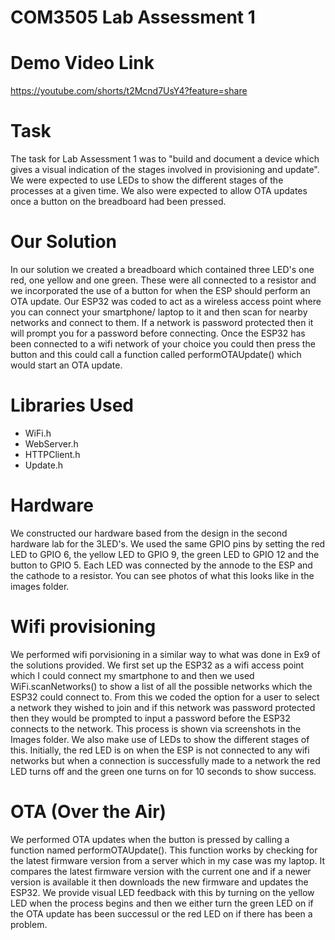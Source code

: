 # COM3505 Lab Assessment 1

# Demo Video Link
https://youtube.com/shorts/t2Mcnd7UsY4?feature=share

# Task
The task for Lab Assessment 1 was to "build and document a device which gives a visual indication of the stages involved in provisioning and update". We were expected to use LEDs to show the different stages of the processes at a given time. We also were expected to allow OTA updates once a button on the breadboard had been pressed. 

# Our Solution
In our solution we created a breadboard which contained three LED's one red, one yellow and one green. These were all connected to a resistor and we incorporated the use of a button for when the ESP should perform an OTA update. Our ESP32 was coded to act as a wireless access point where you can connect your smartphone/ laptop to it and then scan for nearby networks and connect to them. If a network is password protected then it will prompt you for a password before connecting. Once the ESP32 has been connected to a wifi network of your choice you could then press the button and this could call a function called performOTAUpdate() which would start an OTA update.

# Libraries Used
* WiFi.h
* WebServer.h
* HTTPClient.h
* Update.h 

# Hardware
We constructed our hardware based from the design in the second hardware lab for the 3LED's. We used the same GPIO pins by setting the red LED to GPIO 6, the yellow LED to GPIO 9, the green LED to GPIO 12 and the button to GPIO 5. Each LED was connected by the annode to the ESP and the cathode to a resistor. You can see photos of what this looks like in the images folder. 

# Wifi provisioning
We performed wifi porvisioning in a similar way to what was done in Ex9 of the solutions provided. We first set up the ESP32 as a wifi access point which I could connect my smartphone to and then we used WiFi.scanNetworks() to show a list of all the possible networks which the ESP32 could connect to. From this we coded the option for a user to select a network they wished to join and if this network was password protected then they would be prompted to input a password before the ESP32 connects to the network. This process is shown via screenshots in the Images folder. We also make use of LEDs to show the different stages of this. Initially, the red LED is on when the ESP is not connected to any wifi networks but when a connection is successfully made to a network the red LED turns off and the green one turns on for 10 seconds to show success. 

# OTA (Over the Air)
We performed OTA updates when the button is pressed by calling a function named performOTAUpdate(). This function works by checking for the latest firmware version from a server which in my case was my laptop. It compares the latest firmware version with the current one and if a newer version is available it then downloads the new firmware and updates the ESP32. We provide visual LED feedback with this by turning on the yellow LED when the process begins and then we either turn the green LED on if the OTA update has been successul or the red LED on if there has been a problem.
